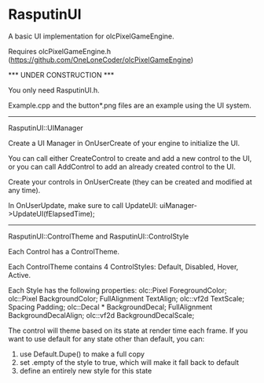 # RasputinUI
A basic UI implementation for olcPixelGameEngine.

Requires olcPixelGameEngine.h  (https://github.com/OneLoneCoder/olcPixelGameEngine)

*** UNDER CONSTRUCTION ***

You only need RasputinUI.h.

Example.cpp and the button*.png files are an example using the UI system.

-----------------------------------------------

RasputinUI::UIManager

Create a UI Manager in OnUserCreate of your engine to initialize the UI.

You can call either CreateControl to create and add a new control to the UI, or you can call AddControl to add an already created control to the UI.

Create your controls in OnUserCreate (they can be created and modified at any time).

In OnUserUpdate, make sure to call UpdateUI: uiManager->UpdateUI(fElapsedTime);

-----------------------------------------------

RasputinUI::ControlTheme and RasputinUI::ControlStyle

Each Control has a ControlTheme.

Each ControlTheme contains 4 ControlStyles: Default, Disabled, Hover, Active.

Each Style has the following properties:
 olc::Pixel	ForegroundColor;
 olc::Pixel 	BackgroundColor;
 FullAlignment 	TextAlign;
 olc::vf2d 	TextScale;
 Spacing 	Padding;
 olc::Decal *	BackgroundDecal;
 FullAlignment 	BackgroundDecalAlign;
 olc::vf2d 	BackgroundDecalScale;

The control will theme based on its state at render time each frame.
If you want to use default for any state other than default, you can:
 1. use Default.Dupe() to make a full copy
 2. set .empty of the style to true, which will make it fall back to default
 3. define an entirely new style for this state
